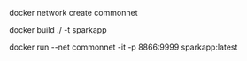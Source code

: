 docker network create commonnet

docker build ./ -t sparkapp

docker run --net commonnet -it -p 8866:9999 sparkapp:latest
